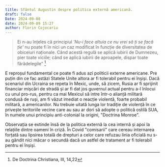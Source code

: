 ```yaml
---
title: Sfântul Augustin despre politica externă americană.
draft: false
Date: 2024-09-08
date: 2024-09-09 15:27
author: Florin Cojocariu
---
```

> Ei n-au înțeles că principiul *'Nu-i face altuia ce nu vrei să ți se facă ție'* nu poate fi în nici un caz modificat în funcție de diversitatea de obiceiuri naționale. Când acestă regulă se aplică iubirii de Dumnezeu, pier toate viciile; când se aplică iubirii de aproapele, dispar toate fărădelegile" [^1]

E reproșul fundamental ce poate fi adus azi politicii externe americane. Pre puțin din ce fac astăzi Statele Unite altora ar fi tolerabil pentru ei înșiși. Dacă scenariul din Ucraina se repeta în Mexic, unde, să zicem, Rusia ar fi sprijinit financiar mișcări de stradă și ar fi dat jos guvernul actual pentru a-l înlocui cu unul pro-rus, pentru ca mai Mexicul să intre într-o alianță militară condusă de ruși, am fi văzut imediat o reacție violentă, foarte probabil militară, a americanilor. Nu trebuie uitată lunga lor tradiție de violență în ce privește teritoriile vecine care au sau ar dori să adopte o politică ostilă SUA, în numele unui principiu anti-colonial la origini, "Doctrina Monroe".

Observația se extinde însă de la politica externă la cea internă și apoi la relațiile dintre oameni în criză. În Covid "comisarii" care cereau internarea forțată sau lipsirea totală de drepturi a celor care refuzau linia oficială nu s-au gândit nici măcar o secundă dacă un astfel de tratament  ar fi tolerabil pentru ei înșiși. 

[^1]: De Doctrina Christiana, III, 14,22
